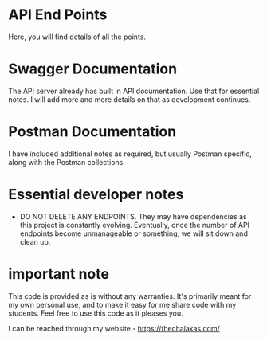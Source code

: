 # API End Points

Here, you will find details of all the points.

# Swagger Documentation

The API server already has built in API documentation. Use that for essential notes. I will add more and more details on that as development continues. 

# Postman Documentation

I have included additional notes as required, but usually Postman specific, along with the Postman collections. 

# Essential developer notes

* DO NOT DELETE ANY ENDPOINTS. They may have dependencies as this project is constantly evolving. Eventually, once the number of API endpoints become unmanageable or something, we will sit down and clean up. 

# important note 

This code is provided as is without any warranties. It's primarily meant for my own personal use, and to make it easy for me share code with my students. Feel free to use this code as it pleases you.

I can be reached through my website - https://thechalakas.com/